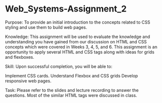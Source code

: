 # Web_Systems-Assignment_2
Purpose: To provide an initial introduction to the concepts related to CSS styling and use them to build web pages.

Knowledge:  This assignment will be used to evaluate the knowledge and understanding you have gained from our discussion on HTML and CSS concepts which were covered in Weeks 3, 4, 5, and 6. This assignment is an opportunity to apply several HTML and CSS tags along with ideas for grids and flexboxes.

Skill: Upon successful completion, you will be able to:

Implement CSS cards.
Understand Flexbox and CSS grids
Develop responsive web pages.

Task: Please refer to the slides and lecture recording to answer the questions. Most of the similar HTML tags were discussed in class.
